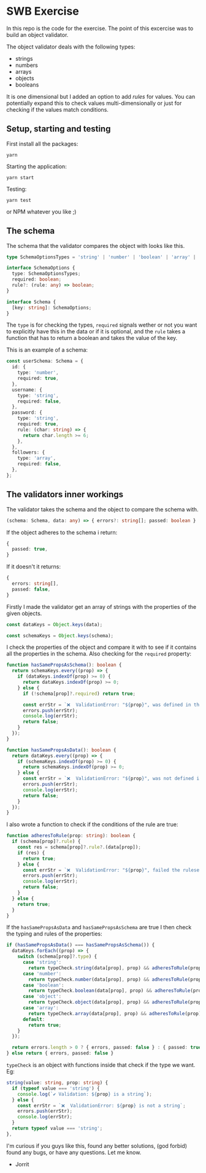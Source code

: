 # SWB Exercise

In this repo is the code for the exercise. The point of this excercise was to build an object validator.

The object validator deals with the following types:

* strings
* numbers
* arrays
* objects
* booleans

It is one dimensional but I added an option to add *rules* for values. You can potentially expand this to check values multi-dimensionally or just for checking if the values match conditions.

## Setup, starting and testing

First install all the packages:
```
yarn
```

Starting the application:
```
yarn start
```

Testing:
```
yarn test
```
or NPM whatever you like ;)

## The schema

The schema that the validator compares the object with looks like this.

```typescript
type SchemaOptionsTypes = 'string' | 'number' | 'boolean' | 'array' | 'object';

interface SchemaOptions {
  type: SchemaOptionsTypes;
  required: boolean;
  rule?: (rule: any) => boolean;
}

interface Schema {
  [key: string]: SchemaOptions;
}
```

The `type` is for checking the types, `required` signals wether or not you want to explicitly have this in the data or if it is optional, and the `rule` takes a function that has to return a boolean and takes the value of the key.

This is an example of a schema:

```typescript
const userSchema: Schema = {
  id: {
    type: 'number',
    required: true,
  },
  username: {
    type: 'string',
    required: false,
  },
  password: {
    type: 'string',
    required: true,
    rule: (char: string) => {
      return char.length >= 6;
    },
  },
  followers: {
    type: 'array',
    required: false,
  },
};

```

## The validators inner workings

The validator takes the schema and the object to compare the schema with. 

```typescript
(schema: Schema, data: any) => { errors?: string[]; passed: boolean }
```


If the object adheres to the schema i return:
```typescript
{
  passed: true,
}
```

If it doesn't it returns:
```typescript
{
  errors: string[],
  passed: false,
}
```

Firstly I made the validator get an array of strings with the properties of the given objects.

```typescript
const dataKeys = Object.keys(data);

const schemaKeys = Object.keys(schema);
```


I check the properties of the object and compare it with to see if it contains all the properties in the schema. Also checking for the `required` property:
```typescript
function hasSamePropsAsSchema(): boolean {
  return schemaKeys.every((prop) => {
    if (dataKeys.indexOf(prop) >= 0) {
      return dataKeys.indexOf(prop) >= 0;
    } else {
      if (!schema[prop]?.required) return true;

      const errStr = `❌  ValidationError: "${prop}", was defined in the schema, but it is not present in the data...`;
      errors.push(errStr);
      console.log(errStr);
      return false;
    }
  });
}

```
```typescript
function hasSamePropsAsData(): boolean {
  return dataKeys.every((prop) => {
    if (schemaKeys.indexOf(prop) >= 0) {
      return schemaKeys.indexOf(prop) >= 0;
    } else {
      const errStr = `❌  ValidationError: "${prop}", was not defined in schema, but it is present in the data...`;
      errors.push(errStr);
      console.log(errStr);
      return false;
    }
  });
}
```

I also wrote a function to check if the conditions of the rule are true:

```typescript
function adheresToRule(prop: string): boolean {
  if (schema[prop]?.rule) {
    const res = schema[prop]?.rule?.(data[prop]);
    if (res) {
      return true;
    } else {
      const errStr = `❌  ValidationError: "${prop}", failed the ruleset...`;
      errors.push(errStr);
      console.log(errStr);
      return false;
    }
  } else {
    return true;
  }
}
```

If the `hasSamePropsAsData` and `hasSamePropsAsSchema` are true I then check the typing and rules of the properties:

```typescript
if (hasSamePropsAsData() === hasSamePropsAsSchema()) {
  dataKeys.forEach((prop) => {
    switch (schema[prop]?.type) {
      case 'string':
        return typeCheck.string(data[prop], prop) && adheresToRule(prop);
      case 'number':
        return typeCheck.number(data[prop], prop) && adheresToRule(prop);
      case 'boolean':
        return typeCheck.boolean(data[prop], prop) && adheresToRule(prop);
      case 'object':
        return typeCheck.object(data[prop], prop) && adheresToRule(prop);
      case 'array':
        return typeCheck.array(data[prop], prop) && adheresToRule(prop);
      default:
        return true;
    }
  });

  return errors.length > 0 ? { errors, passed: false } : { passed: true };
} else return { errors, passed: false }
```

`typeCheck` is an object with functions inside that check if the type we want. Eg:
```typescript
string(value: string, prop: string) {
  if (typeof value === 'string') {
    console.log(`✔️ Validation: ${prop} is a string`);
  } else {
    const errStr = `❌  ValidationError: ${prop} is not a string`;
    errors.push(errStr);
    console.log(errStr);
  }
  return typeof value === 'string';
},
```

I'm curious if you guys like this, found any better solutions, (god forbid) found any bugs, or have any questions. Let me know.

- Jorrit

